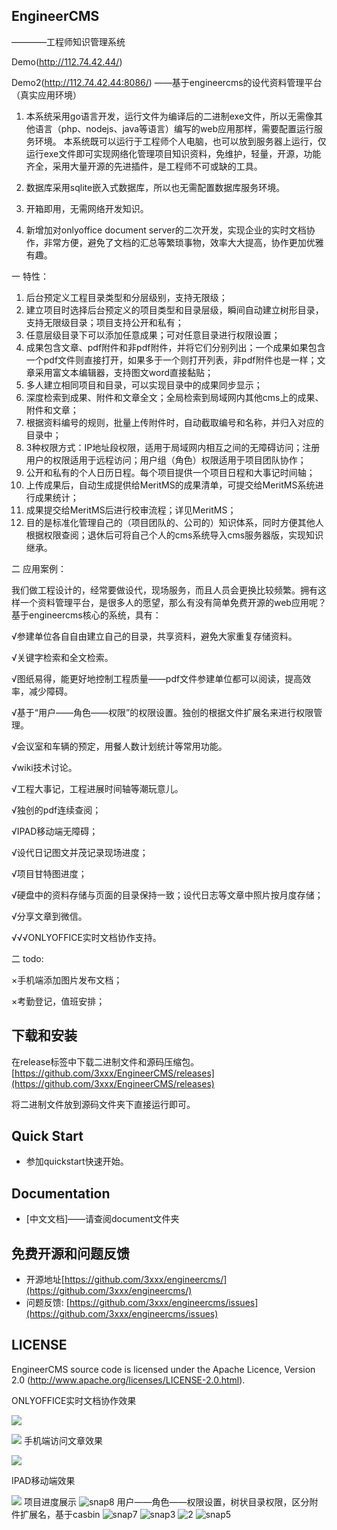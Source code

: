 ## EngineerCMS
————工程师知识管理系统

Demo(http://112.74.42.44/)

Demo2(http://112.74.42.44:8086/)
——基于engineercms的设代资料管理平台（真实应用环境）

1. 本系统采用go语言开发，运行文件为编译后的二进制exe文件，所以无需像其他语言（php、nodejs、java等语言）编写的web应用那样，需要配置运行服务环境。
本系统既可以运行于工程师个人电脑，也可以放到服务器上运行，仅运行exe文件即可实现网络化管理项目知识资料，免维护，轻量，开源，功能齐全，采用大量开源的先进插件，是工程师不可或缺的工具。

2. 数据库采用sqlite嵌入式数据库，所以也无需配置数据库服务环境。

3. 开箱即用，无需网络开发知识。

4. 新增加对onlyoffice document server的二次开发，实现企业的实时文档协作，非常方便，避免了文档的汇总等繁琐事物，效率大大提高，协作更加优雅有趣。

一 特性：

1. 后台预定义工程目录类型和分层级别，支持无限级；
2. 建立项目时选择后台预定义的项目类型和目录层级，瞬间自动建立树形目录，支持无限级目录；项目支持公开和私有；
3. 任意层级目录下可以添加任意成果；可对任意目录进行权限设置；
4. 成果包含文章、pdf附件和非pdf附件，并将它们分别列出；一个成果如果包含一个pdf文件则直接打开，如果多于一个则打开列表，非pdf附件也是一样；文章采用富文本编辑器，支持图文word直接黏贴；
5. 多人建立相同项目和目录，可以实现目录中的成果同步显示；
6. 深度检索到成果、附件和文章全文；全局检索到局域网内其他cms上的成果、附件和文章；
7. 根据资料编号的规则，批量上传附件时，自动截取编号和名称，并归入对应的目录中；
8. 3种权限方式：IP地址段权限，适用于局域网内相互之间的无障碍访问；注册用户的权限适用于远程访问；用户组（角色）权限适用于项目团队协作；
9. 公开和私有的个人日历日程。每个项目提供一个项目日程和大事记时间轴；
10. 上传成果后，自动生成提供给MeritMS的成果清单，可提交给MeritMS系统进行成果统计；
11. 成果提交给MeritMS后进行校审流程；详见MeritMS；
11. 目的是标准化管理自己的（项目团队的、公司的）知识体系，同时方便其他人根据权限查阅；退休后可将自己个人的cms系统导入cms服务器版，实现知识继承。

二 应用案例：

我们做工程设计的，经常要做设代，现场服务，而且人员会更换比较频繁。拥有这样一个资料管理平台，是很多人的愿望，那么有没有简单免费开源的web应用呢？基于engineercms核心的系统，具有：

√参建单位各自自由建立自己的目录，共享资料，避免大家重复存储资料。

√关键字检索和全文检索。

√图纸易得，能更好地控制工程质量——pdf文件参建单位都可以阅读，提高效率，减少障碍。 

√基于“用户——角色——权限”的权限设置。独创的根据文件扩展名来进行权限管理。

√会议室和车辆的预定，用餐人数计划统计等常用功能。

√wiki技术讨论。

√工程大事记，工程进展时间轴等潮玩意儿。

√独创的pdf连续查阅；

√IPAD移动端无障碍；

√设代日记图文并茂记录现场进度；

√项目甘特图进度；

√硬盘中的资料存储与页面的目录保持一致；设代日志等文章中照片按月度存储；

√分享文章到微信。

√√√ONLYOFFICE实时文档协作支持。

二 todo:

×手机端添加图片发布文档；

×考勤登记，值班安排；

## 下载和安装

在release标签中下载二进制文件和源码压缩包。[https://github.com/3xxx/EngineerCMS/releases](https://github.com/3xxx/EngineerCMS/releases)

将二进制文件放到源码文件夹下直接运行即可。

## Quick Start

* 参加quickstart快速开始。

## Documentation

* [中文文档]——请查阅document文件夹

## 免费开源和问题反馈

* 开源地址[https://github.com/3xxx/engineercms/](https://github.com/3xxx/engineercms/)
* 问题反馈: [https://github.com/3xxx/engineercms/issues](https://github.com/3xxx/engineercms/issues)

## LICENSE

EngineerCMS source code is licensed under the Apache Licence, Version 2.0
(http://www.apache.org/licenses/LICENSE-2.0.html).

ONLYOFFICE实时文档协作效果

![](https://user-images.githubusercontent.com/10678867/36202300-34f28b98-11be-11e8-8933-721c120346c2.jpg)

![](https://cloud.githubusercontent.com/assets/10678867/25748719/a340448e-31de-11e7-8341-6502881fa19c.png)
手机端访问文章效果

![](https://user-images.githubusercontent.com/10678867/34637355-7391a26e-f2ef-11e7-8c9d-9f3edcce9004.png)

IPAD移动端效果

![](https://user-images.githubusercontent.com/10678867/33826847-3b8ea162-dea1-11e7-9deb-a8b757da50ab.jpg)
项目进度展示
![snap8](https://user-images.githubusercontent.com/10678867/33214091-6b737446-d165-11e7-834e-b728ea4f590e.png)
用户——角色——权限设置，树状目录权限，区分附件扩展名，基于casbin
![snap7](https://user-images.githubusercontent.com/10678867/33214095-7133dc2c-d165-11e7-8d23-aa172042f9e5.png)
![snap3](https://user-images.githubusercontent.com/10678867/33214099-74ec231a-d165-11e7-8430-ef68c1d8610d.png)
![2](https://user-images.githubusercontent.com/10678867/33826926-7ef24c42-dea1-11e7-87a7-0b40c0906578.jpg)
![snap5](https://user-images.githubusercontent.com/10678867/33214106-7853fd70-d165-11e7-88c3-a0db71a1dbab.png)
